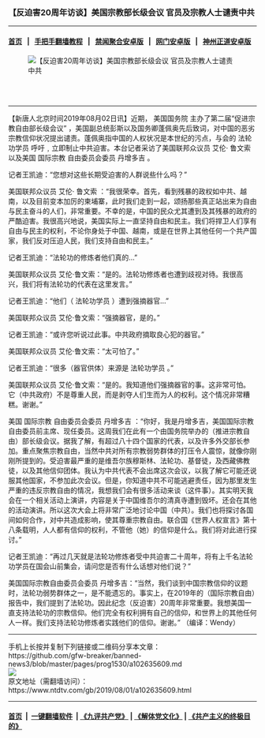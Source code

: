 ### 【反迫害20周年访谈】美国宗教部长级会议 官员及宗教人士谴责中共
------------------------

#### [首页](https://github.com/gfw-breaker/banned-news3/blob/master/README.md) &nbsp;&nbsp;|&nbsp;&nbsp; [手把手翻墙教程](https://github.com/gfw-breaker/guides/wiki) &nbsp;&nbsp;|&nbsp;&nbsp; [禁闻聚合安卓版](https://github.com/gfw-breaker/bn-android) &nbsp;&nbsp;|&nbsp;&nbsp; [网门安卓版](https://github.com/oGate2/oGate) &nbsp;&nbsp;|&nbsp;&nbsp; [神州正道安卓版](https://github.com/SzzdOgate/update) 



<div><div class="featured_image">
 <ok href="https://i.ntdtv.com/assets/uploads/2019/08/Screen-Shot-2019-08-01-at-4.34.05-PM.png" target="_blank">
  <figure>
   <img alt="【反迫害20周年访谈】美国宗教部长级会议 官员及宗教人士谴责中共" src="https://i.ntdtv.com/assets/uploads/2019/08/Screen-Shot-2019-08-01-at-4.34.05-PM-800x450.png"/>
  </figure><br/><br/>
 </ok>
</div>
</div><hr/><div><div class="post_content" itemprop="articleBody">
 <p>
  【新唐人北京时间2019年08月02日讯】近期，
  <ok href="https://www.ntdtv.com/gb/%E7%BE%8E%E5%9C%8B%E5%9C%8B%E5%8B%99%E9%99%A2.htm">
   美国国务院
  </ok>
  主办了第二届“促进宗教自由部长级会议” ，美国副总统彭斯以及国务卿蓬佩奥先后致词，对中国的恶劣宗教信仰状况提出谴责。蓬佩奥指中国的人权状况是本世纪的污点，与会的
  <ok href="https://www.ntdtv.com/gb/%E6%B3%95%E8%BC%AA%E5%8A%9F%E5%AD%B8%E5%93%A1.htm">
   法轮功学员
  </ok>
  呼吁﹐立即制止中共迫害。本台记者采访了美国联邦众议员 艾伦‧
  <ok href="https://www.ntdtv.com/gb/鲁文索.htm">
   鲁文索
  </ok>
  以及美国
  <ok href="https://www.ntdtv.com/gb/国际宗教.htm">
   国际宗教
  </ok>
  自由委员会委员
  <ok href="https://www.ntdtv.com/gb/丹增多吉.htm">
   丹增多吉
  </ok>
  。
 </p>
 <p>
 </p>
 <p>
  记者王凯迪：“您想对这些长期受迫害的人群说些什么吗？”
 </p>
 <p>
  美国联邦众议员 艾伦‧
  <ok href="https://www.ntdtv.com/gb/鲁文索.htm">
   鲁文索
  </ok>
  ：“我很荣幸。首先，看到残暴的政权如中共、越南，以及目前变本加厉的柬埔寨，此时我们走到一起，颂扬那些真正站出来为自由与民主奋斗的人们，非常重要。不幸的是，中国的民众尤其遭到及其残暴的政府的严酷迫害。我很高兴地说，美国实际上一直坚持自由和民主。我们将捍卫人们享有自由与民主的权利，不论你身处于中国、越南，或是在世界上其他任何一个共产国家，我们反对压迫人民，我们支持自由和民主。”
 </p>
 <p>
  记者王凯迪：“法轮功的修炼者他们真的…”
 </p>
 <p>
  美国联邦众议员 艾伦‧鲁文索：“是的。法轮功修炼者也遭到歧视对待。我很高兴，我们将有法轮功的代表在这里发言。”
 </p>
 <p>
  记者王凯迪：“他们（
  <ok href="https://www.ntdtv.com/gb/法轮功学员.htm">
   法轮功学员
  </ok>
  ）遭到强摘器官…”
 </p>
 <p>
  美国联邦众议员 艾伦‧鲁文索：“强摘器官，是的。”
 </p>
 <p>
  记者王凯迪：“或许您听说过此事。中共政府摘取良心犯的器官。”
 </p>
 <p>
  美国联邦众议员 艾伦‧鲁文索：“太可怕了。”
 </p>
 <p>
  记者王凯迪：“很多（器官供体）来源是
  <ok href="https://www.ntdtv.com/gb/法轮功学员.htm">
   法轮功学员
  </ok>
  。”
 </p>
 <p>
  美国联邦众议员 艾伦‧鲁文索：“是的。我知道他们强摘器官的事。这非常可怕。它（中共政府）不是尊重人民，而是剥夺人们生而为人的权利。这个情况非常糟糕。谢谢。”
 </p>
 <p>
 </p>
 <p>
  美国
  <ok href="https://www.ntdtv.com/gb/国际宗教.htm">
   国际宗教
  </ok>
  自由委员会委员
  <ok href="https://www.ntdtv.com/gb/丹增多吉.htm">
   丹增多吉
  </ok>
  ：“你好，我是丹增多吉，美国国际宗教自由委员前主席、现任委员。这周我们在此有一个由国务院举办的（推进宗教自由）部长级会议。据我了解，有超过八十四个国家的代表，以及许多外交部长参加。重点聚焦宗教自由，当然中共对所有宗教弱势群体的打压令人震惊，就像你刚刚所提到的。受迫害最严重的是维吾尔族穆斯林、法轮功、基督徒，及西藏佛教徒，以及其他信仰团体。我认为中共代表不会出席这次会议，以我了解它可能还说服其他国家，不参加此次会议。但是，你知道中共不可能逃避责任，因为那里发生严重的违反宗教自由的情况，我想我们会有很多活动来谈（这件事）。其实明天我会在一个相关活动上演讲，内容是关于中国维吾尔的清真寺遭到毁坏。还会在其他的活动演讲。所以这次大会上将非常广泛地讨论中国（中共）。我们也将探讨各国间如何合作，对中共造成影响，使其尊重宗教自由。联合国《世界人权宣言》第十八条载明，人人都有信仰的权利，不管他（她）的信仰是什么。我们将对此进行探讨。”
 </p>
 <p>
  记者王凯迪：“再过几天就是法轮功修炼者受中共迫害二十周年，将有上千名法轮功学员在国会山前集会，请问您是否有什么话想对他们说？”
 </p>
 <p>
  美国国际宗教自由委员会委员 丹增多吉：“当然，我们谈到中国宗教信仰的议题时，法轮功弱势群体之一，是不能遗忘的。事实上，在2019年的（国际宗教自由）报告中，我们提到了法轮功。因此纪念（反迫害）20周年非常重要。我想美国一直支持法轮功的宗教信仰。他们完全有权利拥有自己的信仰，和世界上的其他任何人一样。我们支持法轮功修炼者实践他们的信仰。谢谢。” （编译：Wendy）
 </p>
 <p>
 </p>
 <div class="single_ad">
 </div>
</div>
</div>
<hr/>
手机上长按并复制下列链接或二维码分享本文章：<br/>
https://github.com/gfw-breaker/banned-news3/blob/master/pages/prog1530/a102635609.md <br/>
<a href='https://github.com/gfw-breaker/banned-news3/blob/master/pages/prog1530/a102635609.md'><img src='https://github.com/gfw-breaker/banned-news3/blob/master/pages/prog1530/a102635609.md.png'/></a> <br/>
原文地址（需翻墙访问）：https://www.ntdtv.com/gb/2019/08/01/a102635609.html


------------------------
#### [首页](https://github.com/gfw-breaker/banned-news3/blob/master/README.md) &nbsp;|&nbsp; [一键翻墙软件](https://github.com/gfw-breaker/nogfw/blob/master/README.md) &nbsp;| [《九评共产党》](https://github.com/gfw-breaker/9ping.md/blob/master/README.md#九评之一评共产党是什么) | [《解体党文化》](https://github.com/gfw-breaker/jtdwh.md/blob/master/README.md) | [《共产主义的终极目的》](https://github.com/gfw-breaker/gczydzjmd.md/blob/master/README.md)


<img src='http://gfw-breaker.win/banned-news3/pages/prog1530/a102635609.md' width='0px' height='0px'/>